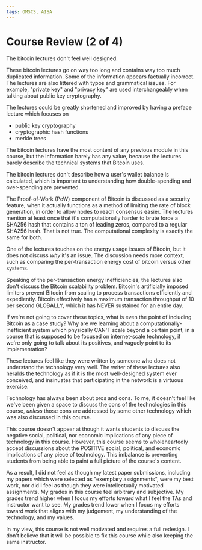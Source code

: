 ```yaml
---
tags: OMSCS, AISA
---
```

# Course Review (2 of 4)

The bitcoin lectures don't feel well designed.

These bitcoin lectures go on way too long and contains way too much duplicated information. Some of the information appears factually incorrect. The lectures are also littered with typos and grammatical issues. For example, "private key" and "privacy key" are used interchangeably when talking about public key cryptography.

The lectures could be greatly shortened and improved by having a preface lecture which focuses on
- public key cryptography
- cryptographic hash functions
- merkle trees

The bitcoin lectures have the most content of any previous module in this course, but the information barely has any value, because the lectures barely describe the technical systems that Bitcoin uses.

The bitcoin lectures don't describe how a user's wallet balance is calculated, which is important to understanding how double-spending and over-spending are prevented.

The Proof-of-Work (PoW) component of Bitcoin is discussed as a security feature, when it actually functions as a method of limiting the rate of block generation, in order to allow nodes to reach consensus easier. The lectures mention at least once that it's computationally harder to brute force a SHA256 hash that contains a ton of leading zeros, compared to a regular SHA256 hash. That is not true. The computational complexity is exactly the same for both.

One of the lectures touches on the energy usage issues of Bitcoin, but it does not discuss _why_ it's an issue. The discussion needs more context, such as comparing the per-transaction energy cost of bitcoin versus other systems.

Speaking of the per-transaction energy inefficiencies, the lectures also don't discuss the Bitcoin scalability problem. Bitcoin's artificially imposed limiters prevent Bitcoin from scaling to process transactions efficiently and expediently. Bitcoin effectively has a maximum transaction throughput of 10 per second GLOBALLY, which it has NEVER sustained for an entire day.

If we're not going to cover these topics, what is even the point of including Bitcoin as a case study? Why are we learning about a computationally-inefficient system which physically CAN'T scale beyond a certain point, in a course that is supposed to be focused on internet-scale technology, if we're only going to talk about its positives, and vaguely point to its implementation?

These lectures feel like they were written by someone who does not understand the technology very well. The writer of these lectures also heralds the technology as if it is the most well-designed system ever conceived, and insinuates that participating in the network is a virtuous exercise. 

Technology has always been about pros and cons. To me, it doesn't feel like we've been given a space to discuss the cons of the technologies in this course, _unless_ those cons are addressed by some other technology which was also discussed in this course.

This course doesn't appear at though it wants students to discuss the negative social, political, nor economic implications of any piece of technology in this course. However, this course seems to wholeheartedly accept discussions about the POSITIVE social, political, and economic implications of any piece of technology. This imbalance is preventing students from being able to paint a full picture of the course's content.

As a result, I did not feel as though my latest paper submissions, including my papers which were selected as "exemplary assignments", were my best work, nor did I feel as though they were intellectually motivated assignments. My grades in this course feel arbitrary and subjective. My grades trend higher when I focus my efforts toward what I feel the TAs and instructor want to see. My grades trend lower when I focus my efforts toward work that aligns with my judgement, my understanding of the technology, and my values.

In my view, this course is not well motivated and requires a full redesign. I don't believe that it will be possible to fix this course while also keeping the same instructor.